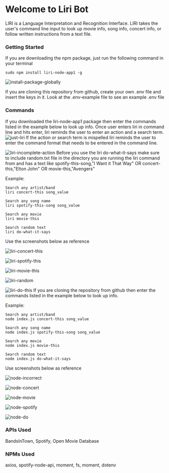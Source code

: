 # Welcome to Liri Bot

LIRI is a Language Interpretation and Recognition Interface. LIRI takes the user's command line input to look up movie info, song info, concert info, or follow written instructions from a text file.

### Getting Started

If you are downloading the npm package, just run the following command in your terminal

```
sudo npm install liri-node-app1 -g
```
![install-package-globally](https://user-images.githubusercontent.com/28829258/52517236-5ccee680-2c06-11e9-82a9-0dbdd61ff6d2.png)


If you are cloning this repository from github, create your own .env file and insert the keys in it. Look at the .env-example file to see an example .env file

### Commands

If you downloaded the liri-node-app1 package then enter the commands listed in the example below to look up info. Once user enters liri in command line and hits enter, liri reminds the user to enter an action and a search term.
![just-liri](https://user-images.githubusercontent.com/28829258/52517247-ab7c8080-2c06-11e9-9e64-1c7988e4a6a9.png)
If the action  or search term is mispelled liri reminds the user to enter the command format that needs to be entered in the command line.

![liri-incomplete-action](https://user-images.githubusercontent.com/28829258/52517271-19c14300-2c07-11e9-8308-b05e6f904b5d.png) 
Before you use the liri do-what-it-says make sure to include random.txt file in the directory you are running the liri command from and has a text like spotify-this-song,"I Want it That Way" OR concert-this,"Elton John" OR movie-this,"Avengers"

Example:
```
Search any artist/band
liri concert-this song_value

Search any song name
liri spotify-this-song song_value

Search any movie
liri movie-this 

Search random text
liri do-what-it-says
```
Use the screenshots below as reference

![liri-concert-this](https://user-images.githubusercontent.com/28829258/52517286-58ef9400-2c07-11e9-87d2-da18c61b96cc.png)

![liri-spotify-this](https://user-images.githubusercontent.com/28829258/52517311-b4218680-2c07-11e9-9fd6-4266e864e9fa.png)

![liri-movie-this](https://user-images.githubusercontent.com/28829258/52517318-c56a9300-2c07-11e9-8cf7-0272af084f93.png)

![liri-random](https://user-images.githubusercontent.com/28829258/52517407-ff886480-2c08-11e9-8005-6a108c7b5bd5.png)

![liri-do-this](https://user-images.githubusercontent.com/28829258/52517416-1333cb00-2c09-11e9-9cdb-1a898088a33f.png)
If you are cloning the repository from github then enter the commands listed in the example below to look up info.


Example:
```
Search any artist/band
node index.js concert-this song_value

Search any song name
node index.js spotify-this-song song_value

Search any movie
node index.js movie-this 

Search random text
node index.js do-what-it-says
```
Use screenshots below as reference


![node-incorrect](https://user-images.githubusercontent.com/28829258/52517563-1465f780-2c0b-11e9-95c8-98694082e822.png)

![node-concert](https://user-images.githubusercontent.com/28829258/52517567-30699900-2c0b-11e9-9917-1debcd4c0c7e.png)

![node-movie](https://user-images.githubusercontent.com/28829258/52517577-4ecf9480-2c0b-11e9-85ab-91fcbc103fb1.png)

![node-spotify](https://user-images.githubusercontent.com/28829258/52517698-1335ca00-2c0d-11e9-9c36-169f3df90e68.png)

![node-do](https://user-images.githubusercontent.com/28829258/52517701-247ed680-2c0d-11e9-9eac-a400f92760b4.png)


### APIs Used

BandsInTown, Spotify, Open Movie Database

### NPMs Used

axios, spotify-node-api, moment, fs, moment, dotenv

